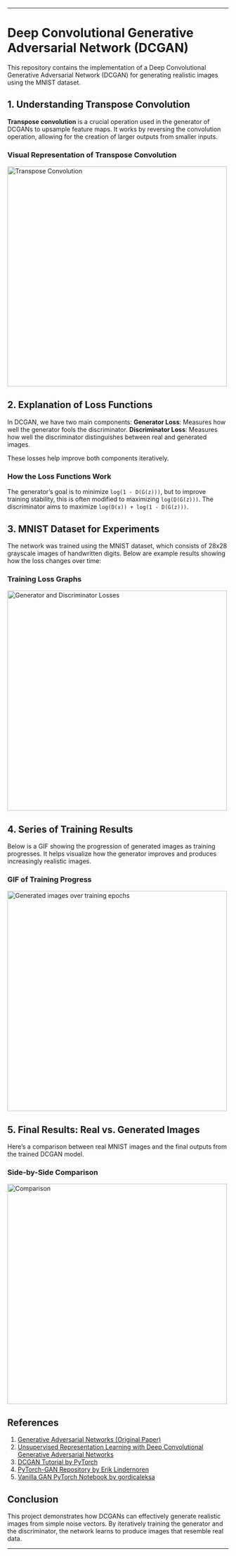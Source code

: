 ---

# Deep Convolutional Generative Adversarial Network (DCGAN)

This repository contains the implementation of a Deep Convolutional Generative Adversarial Network (DCGAN) for generating realistic images using the MNIST dataset.

## 1. Understanding Transpose Convolution
**Transpose convolution** is a crucial operation used in the generator of DCGANs to upsample feature maps. It works by reversing the convolution operation, allowing for the creation of larger outputs from smaller inputs.

### Visual Representation of Transpose Convolution
<img src="https://github.com/janith99hansidu/DCGAN-PyTorch/src/transpose_convolution.png" alt="Transpose Convolution" width="500"/>

## 2. Explanation of Loss Functions
In DCGAN, we have two main components:
**Generator Loss**: Measures how well the generator fools the discriminator.
**Discriminator Loss**: Measures how well the discriminator distinguishes between real and generated images.

These losses help improve both components iteratively.

### How the Loss Functions Work
The generator’s goal is to minimize `log(1 - D(G(z)))`, but to improve training stability, this is often modified to maximizing `log(D(G(z)))`. The discriminator aims to maximize `log(D(x)) + log(1 - D(G(z)))`.

## 3. MNIST Dataset for Experiments
The network was trained using the MNIST dataset, which consists of 28x28 grayscale images of handwritten digits. Below are example results showing how the loss changes over time:

### Training Loss Graphs
<img src="https://github.com/janith99hansidu/DCGAN-PyTorch/src/loss.png" alt="Generator and Discriminator Losses" width="500"/>

## 4. Series of Training Results
Below is a GIF showing the progression of generated images as training progresses. It helps visualize how the generator improves and produces increasingly realistic images.

### GIF of Training Progress
<img src="https://github.com/janith99hansidu/DCGAN-PyTorch/src/learning.gif" alt="Generated images over training epochs" width="500"/>

## 5. Final Results: Real vs. Generated Images
Here’s a comparison between real MNIST images and the final outputs from the trained DCGAN model.

### Side-by-Side Comparison
<img src="https://github.com/janith99hansidu/DCGAN-PyTorch/src/real_vs_fake.png" alt="Comparison" width="500"/>

## References

1. [Generative Adversarial Networks (Original Paper)](https://arxiv.org/abs/1406.2661)
2. [Unsupervised Representation Learning with Deep Convolutional Generative Adversarial Networks](https://arxiv.org/abs/1511.06434)
3. [DCGAN Tutorial by PyTorch](https://pytorch.org/tutorials/beginner/dcgan_faces_tutorial.html)
4. [PyTorch-GAN Repository by Erik Lindernoren](https://github.com/eriklindernoren/PyTorch-GAN)
5. [Vanilla GAN PyTorch Notebook by gordicaleksa](https://github.com/gordicaleksa/pytorch-GANs/blob/master/Vanilla%20GAN%20(PyTorch).ipynb)


## Conclusion

This project demonstrates how DCGANs can effectively generate realistic images from simple noise vectors. By iteratively training the generator and the discriminator, the network learns to produce images that resemble real data.

---